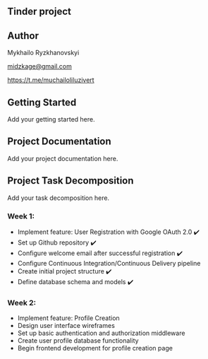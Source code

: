 ## Tinder project

## Author
Mykhailo Ryzkhanovskyi

midzkage@gmail.com

https://t.me/muchailoliluzivert

## Getting Started
Add your getting started here.

## Project Documentation
Add your project documentation here.

## Project Task Decomposition
Add your task decomposition here.

### Week 1:
- Implement feature: User Registration with Google OAuth 2.0 ✔️
- Set up Github repository ✔️
- Configure welcome email after successful registration ✔️
- Configure Continuous Integration/Continuous Delivery pipeline 
- Create initial project structure ✔️
- Define database schema and models ✔️

### Week 2:
- Implement feature: Profile Creation 
- Design user interface wireframes
- Set up basic authentication and authorization middleware
- Create user profile database functionality 
- Begin frontend development for profile creation page

